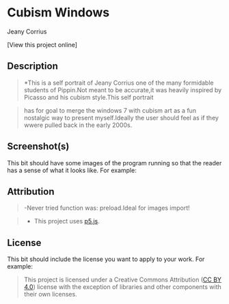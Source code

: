 # Cubism Windows

Jeany Corrius

[View this project online]


## Description


> *This is a self portrait of Jeany Corrius one of the many formidable students of Pippin.Not meant to be accurate,it was heavily inspired by Picasso and his cubism style.This self portrait

>  has for goal to merge the windows 7 with cubism art as a fun nostalgic way to present myself.Ideally the user should feel as if they wwere pulled back in the early 2000s.


## Screenshot(s)

This bit should have some images of the program running so that the reader has a sense of what it looks like. For example:


## Attribution
> -Never tried function was: preload.Ideal for images import!

> - This project uses [p5.js](https://p5js.org).

## License

This bit should include the license you want to apply to your work. For example:

> This project is licensed under a Creative Commons Attribution ([CC BY 4.0](https://creativecommons.org/licenses/by/4.0/deed.en)) license with the exception of libraries and other components with their own licenses.